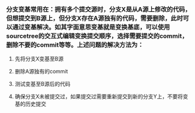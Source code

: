 ### 分支变基常用在：拥有多个提交源时，分支X是从A源上修改的代码，但想提交到B源上，但分支X存在A源独有的代码，需要删除，此时可以通过变基解决。如其字面意思变基就是变换基底，可以使用sourcetree的交互式编辑变换提交顺序，选择需要提交的commit，删除不要的commit等等。上述问题的解决方法为：

1. 先将分支X变基至B源

2. 删除A源独有的commit

3. 测试变基至B源后的代码

4. 确保分支X未被提交过，如果提交过需要重新提交到新的分支Y上，不要将变基的历史提交



